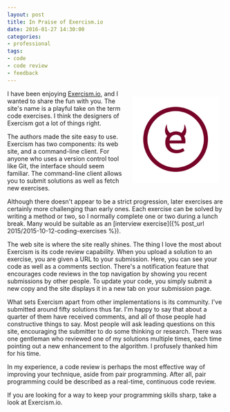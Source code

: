 ```yaml
---
layout: post
title: In Praise of Exercism.io
date: 2016-01-27 14:30:00
categories:
- professional
tags:
- code
- code review
- feedback
---
```


<img src="/assets/exercism_logo.svg" style="float:right; margin:1em; width:200px" />

I have been enjoying [Exercism.io](http://exercism.io), and I wanted to share
the fun with you. The site's name is a playful take on the term code exercises.
I think the designers of Exercism got a lot of things right.

The authors made the site easy to use. Exercism has two components: its web
site, and a command-line client. For anyone who uses a version control tool like
Git, the interface should seem familiar. The command-line client allows you to
submit solutions as well as fetch new exercises.

Although there doesn't appear to be a strict progression, later exercises are
certainly more challenging than early ones. Each exercise can be solved by
writing a method or two, so I normally complete one or two during a lunch break.
Many would be suitable as an [interview exercise]({% post_url 2015/2015-10-12-coding-exercises %}).

The web site is where the site really shines. The thing I love the most about
Exercism is its code review capability. When you upload a solution to an
exercise, you are given a URL to your submission. Here, you can see your code as
well as a comments section. There's a notification feature that encourages code
reviews in the top navigation by showing you recent submissions by other people.
To update your code, you simply submit a new copy and the site displays it in a
new tab on your submission page.

What sets Exercism apart from other implementations is its community. I've
submitted around fifty solutions thus far. I'm happy to say that about a quarter
of them have received comments, and all of those people had constructive things
to say. Most people will ask leading questions on this site, encouraging the
submitter to do some thinking or research. There was one gentleman who reviewed
one of my solutions multiple times, each time pointing out a new enhancement to
the algorithm. I profusely thanked him for his time.

In my experience, a code review is perhaps the most effective way of improving
your technique, aside from pair programming. After all, pair programming could
be described as a real-time, continuous code review.

If you are looking for a way to keep your programming skills sharp, take a look
at Exercism.io.
